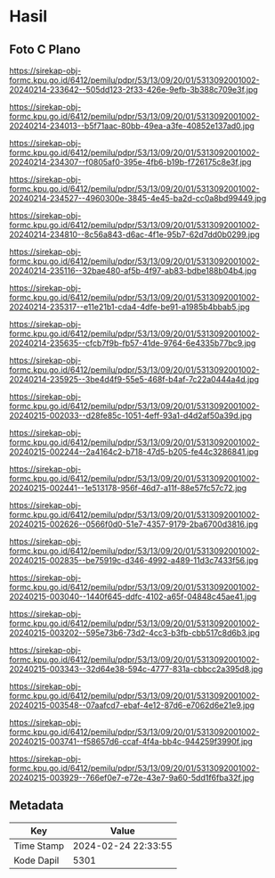 # Hasil

## Foto C Plano

https://sirekap-obj-formc.kpu.go.id/6412/pemilu/pdpr/53/13/09/20/01/5313092001002-20240214-233642--505dd123-2f33-426e-9efb-3b388c709e3f.jpg

https://sirekap-obj-formc.kpu.go.id/6412/pemilu/pdpr/53/13/09/20/01/5313092001002-20240214-234013--b5f71aac-80bb-49ea-a3fe-40852e137ad0.jpg

https://sirekap-obj-formc.kpu.go.id/6412/pemilu/pdpr/53/13/09/20/01/5313092001002-20240214-234307--f0805af0-395e-4fb6-b19b-f726175c8e3f.jpg

https://sirekap-obj-formc.kpu.go.id/6412/pemilu/pdpr/53/13/09/20/01/5313092001002-20240214-234527--4960300e-3845-4e45-ba2d-cc0a8bd99449.jpg

https://sirekap-obj-formc.kpu.go.id/6412/pemilu/pdpr/53/13/09/20/01/5313092001002-20240214-234810--8c56a843-d6ac-4f1e-95b7-62d7dd0b0299.jpg

https://sirekap-obj-formc.kpu.go.id/6412/pemilu/pdpr/53/13/09/20/01/5313092001002-20240214-235116--32bae480-af5b-4f97-ab83-bdbe188b04b4.jpg

https://sirekap-obj-formc.kpu.go.id/6412/pemilu/pdpr/53/13/09/20/01/5313092001002-20240214-235317--e11e21b1-cda4-4dfe-be91-a1985b4bbab5.jpg

https://sirekap-obj-formc.kpu.go.id/6412/pemilu/pdpr/53/13/09/20/01/5313092001002-20240214-235635--cfcb7f9b-fb57-41de-9764-6e4335b77bc9.jpg

https://sirekap-obj-formc.kpu.go.id/6412/pemilu/pdpr/53/13/09/20/01/5313092001002-20240214-235925--3be4d4f9-55e5-468f-b4af-7c22a0444a4d.jpg

https://sirekap-obj-formc.kpu.go.id/6412/pemilu/pdpr/53/13/09/20/01/5313092001002-20240215-002033--d28fe85c-1051-4eff-93a1-d4d2af50a39d.jpg

https://sirekap-obj-formc.kpu.go.id/6412/pemilu/pdpr/53/13/09/20/01/5313092001002-20240215-002244--2a4164c2-b718-47d5-b205-fe44c3286841.jpg

https://sirekap-obj-formc.kpu.go.id/6412/pemilu/pdpr/53/13/09/20/01/5313092001002-20240215-002441--1e513178-956f-46d7-a11f-88e57fc57c72.jpg

https://sirekap-obj-formc.kpu.go.id/6412/pemilu/pdpr/53/13/09/20/01/5313092001002-20240215-002626--0566f0d0-51e7-4357-9179-2ba6700d3816.jpg

https://sirekap-obj-formc.kpu.go.id/6412/pemilu/pdpr/53/13/09/20/01/5313092001002-20240215-002835--be75919c-d346-4992-a489-11d3c7433f56.jpg

https://sirekap-obj-formc.kpu.go.id/6412/pemilu/pdpr/53/13/09/20/01/5313092001002-20240215-003040--1440f645-ddfc-4102-a65f-04848c45ae41.jpg

https://sirekap-obj-formc.kpu.go.id/6412/pemilu/pdpr/53/13/09/20/01/5313092001002-20240215-003202--595e73b6-73d2-4cc3-b3fb-cbb517c8d6b3.jpg

https://sirekap-obj-formc.kpu.go.id/6412/pemilu/pdpr/53/13/09/20/01/5313092001002-20240215-003343--32d64e38-594c-4777-831a-cbbcc2a395d8.jpg

https://sirekap-obj-formc.kpu.go.id/6412/pemilu/pdpr/53/13/09/20/01/5313092001002-20240215-003548--07aafcd7-ebaf-4e12-87d6-e7062d6e21e9.jpg

https://sirekap-obj-formc.kpu.go.id/6412/pemilu/pdpr/53/13/09/20/01/5313092001002-20240215-003741--f58657d6-ccaf-4f4a-bb4c-944259f3990f.jpg

https://sirekap-obj-formc.kpu.go.id/6412/pemilu/pdpr/53/13/09/20/01/5313092001002-20240215-003929--766ef0e7-e72e-43e7-9a60-5dd1f6fba32f.jpg


## Metadata

| Key        | Value               |
| ---------- | ------------------- |
| Time Stamp | 2024-02-24 22:33:55 |
| Kode Dapil | 5301                |




